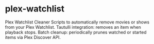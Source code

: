 # plex-watchlist
Plex Watchlist Cleaner Scripts to automatically remove movies or shows from your Plex Watchlist.  Tautulli integration: removes an item when playback stops.  Batch cleanup: periodically prunes watched or started items via Plex Discover API.
